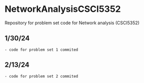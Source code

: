 # NetworkAnalysisCSCI5352
Repository for problem set code for Network analysis (CSCI5352)
## 1/30/24
    - code for problem set 1 commited

## 2/13/24
    - code for problem set 2 commited
    